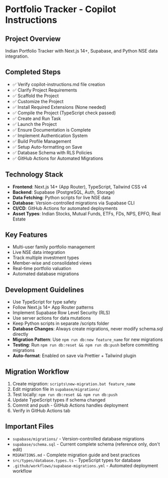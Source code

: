 # Portfolio Tracker - Copilot Instructions

## Project Overview

Indian Portfolio Tracker with Next.js 14+, Supabase, and Python NSE data integration.

## Completed Steps

- ✅ Verify copilot-instructions.md file creation
- ✅ Clarify Project Requirements
- ✅ Scaffold the Project
- ✅ Customize the Project
- ✅ Install Required Extensions (None needed)
- ✅ Compile the Project (TypeScript check passed)
- ✅ Create and Run Task
- ✅ Launch the Project
- ✅ Ensure Documentation is Complete
- ✅ Implement Authentication System
- ✅ Build Profile Management
- ✅ Setup Auto-formatting on Save
- ✅ Database Schema with RLS Policies
- ✅ GitHub Actions for Automated Migrations

## Technology Stack

- **Frontend**: Next.js 14+ (App Router), TypeScript, Tailwind CSS v4
- **Backend**: Supabase (PostgreSQL, Auth, Storage)
- **Data Fetching**: Python scripts for live NSE data
- **Database**: Version-controlled migrations via Supabase CLI
- **CI/CD**: GitHub Actions for automated deployments
- **Asset Types**: Indian Stocks, Mutual Funds, ETFs, FDs, NPS, EPFO, Real Estate

## Key Features

- Multi-user family portfolio management
- Live NSE data integration
- Track multiple investment types
- Member-wise and consolidated views
- Real-time portfolio valuation
- Automated database migrations

## Development Guidelines

- Use TypeScript for type safety
- Follow Next.js 14+ App Router patterns
- Implement Supabase Row Level Security (RLS)
- Use server actions for data mutations
- Keep Python scripts in separate /scripts folder
- **Database Changes**: Always create migrations, never modify schema.sql directly
- **Migration Pattern**: Use `npm run db:new feature_name` for new migrations
- **Testing**: Run `npm run db:reset && npm run db:push` before committing migrations
- **Auto-format**: Enabled on save via Prettier + Tailwind plugin

## Migration Workflow

1. Create migration: `scripts\new-migration.bat feature_name`
2. Edit migration file in `supabase/migrations/`
3. Test locally: `npm run db:reset && npm run db:push`
4. Update TypeScript types if schema changed
5. Commit and push - GitHub Actions handles deployment
6. Verify in GitHub Actions tab

## Important Files

- `supabase/migrations/` - Version-controlled database migrations
- `supabase/schema.sql` - Current complete schema (reference only, don't edit)
- `MIGRATIONS.md` - Complete migration guide and best practices
- `src/types/database.types.ts` - TypeScript types for database
- `.github/workflows/supabase-migrations.yml` - Automated deployment workflow

